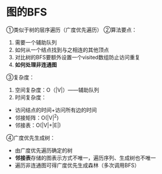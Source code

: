 


#  图的BFS
①类似于树的层序遍历（广度优先遍历）
②算法要点：
1. 需要一个辅助队列
2. 如何从一个结点找到与之相连的其他顶点
3. 对比树的BFS要额外设置一个visited数组防止访问重复
4. **如何处理非连通图**

③复杂度：
1. 空间复杂度：O（|V|）——辅助队列
2. 时间复杂度：
- 访问结点的时间+访问所有边的时间
- 邻接矩阵：O(|V|$^2$)
- 邻接表：O(|V|+|E|)

④广度优先生成树：
- 由广度优先遍历确定的树
- **邻接表**存储的图表示方式不唯一，遍历序列、生成树也不唯一
- 遍历非连通图可得广度优先生成森林（多次调用BFS）  
<!--stackedit_data:
eyJoaXN0b3J5IjpbLTE1MTI5NzI2MTksLTEyODM4NTMzN119
-->